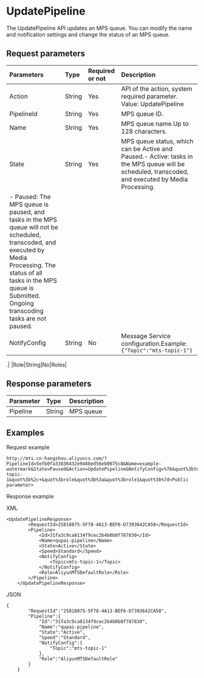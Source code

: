 # UpdatePipeline

The UpdatePipeline API updates an MPS queue. You can modify the name and notification settings and change the status of an MPS queue.

## Request parameters

|Parameters|Type|Required or not|Description|
|:---------|:---|:--------------|:----------|
|Action|String|Yes|API of the action, system required parameter. Value: UpdatePipeline|
|PipelineId|String|Yes|MPS queue ID.|
|Name|String|Yes|MPS queue name.Up to 128 characters. |
|State|String|Yes|MPS queue status, which can be Active and Paused.-   Active: tasks in the MPS queue will be scheduled, transcoded, and executed by Media Processing.
-   Paused: The MPS queue is paused, and tasks in the MPS queue will not be scheduled, transcoded, and executed by Media Processing. The status of all tasks in the MPS queue is Submitted. Ongoing transcoding tasks are not paused. |
|NotifyConfig|String|No|Message Service configuration.Example: `{"Topic":"mts-topic-1"}`

.|
|Role|String|No|Roles|

## Response parameters

|Parameter|Type|Description|
|:--------|:---|:----------|
|Pipeline|String|MPS queue|

## Examples

Request example

```
http://mts.cn-hangzhou.aliyuncs.com/?PipelineId=5efb0fa33836432e9488ed56eb0075c8&Name=example-watermark&State=Paused&Action=UpdatePipeline&NotifyConfig=%7b&quot%3btopic&quot%3b%3a&quot%3bmts-topic-1&quot%3b%2c+&quot%3brole&quot%3b%3a&quot%3brole1&quot%3b%7d<Public parameter>
```

Response example

XML

```
<UpdatePipelineResponse>
        <RequestId>25818875-5F78-4A13-BEF6-D7393642CA58</RequestId>
        <Pipeline>
            <Id>31fa3c9ca8134f9cec2b4b0b0f787830</Id>
            <Name>qupai-pipeline</Name>
            <State>Active</State>
            <Speed>Standard</Speed>
            <NotifyConfig>
                <Topic>mts-topic-1</Topic>
            </NotifyConfig>
            <Role>AliyunMTSDefaultRole</Role>
        </Pipeline>
    </UpdatePipelineResponse>
```

JSON

```
{
        "RequestId":"25818875-5F78-4A13-BEF6-D7393642CA58",
        "Pipeline":{
            "Id":"31fa3c9ca8134f9cec2b4b0b0f787830",
            "Name":"qupai-pipeline",
            "State":"Active",
            "Speed":"Standard",
            "NotifyConfig":{
                "Topic":"mts-topic-1"
            },
            "Role":"AliyunMTSDefaultRole"
        }
    }
```


